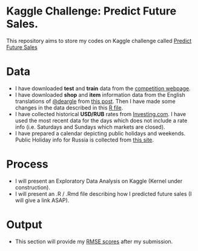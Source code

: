 # Kaggle Challenge: Predict Future Sales.
This repository aims to store my codes on Kaggle challenge called [Predict Future Sales](https://www.kaggle.com/c/competitive-data-science-predict-future-sales)

# Data

- I have downloaded **test** and **train** data from the [competition webpage](https://www.kaggle.com/c/competitive-data-science-predict-future-sales/data).
- I have downloaded **shop** and **item** information data from the English translations of [@deargle](https://www.kaggle.com/deargle) from [this post](https://www.kaggle.com/c/competitive-data-science-predict-future-sales/discussion/54949). Then I have made some changes in the data described in this [R file](https://github.com/kazimanil/predict-future-sales/blob/master/data-manipulation-once-used.R).
- I have collected historical **USD/RUB** rates from [Investing.com](https://www.investing.com/currencies/usd-rub-historical-data). I have used the most recent data for the days which does not include a rate info (i.e. Saturdays and Sundays which markets are closed).
- I have prepared a calendar depicting public holidays and weekends. Public Holiday info for Russia is collected from [this site](https://www.officeholidays.com/countries/russia/).

# Process

- I will present an Exploratory Data Analysis on Kaggle (Kernel under construction).
- I will present an .R / .Rmd file describing how I predicted future sales (I will give a link ASAP).

# Output

- This section will provide my [RMSE scores](https://www.kaggle.com/c/competitive-data-science-predict-future-sales#evaluation) after my submission.